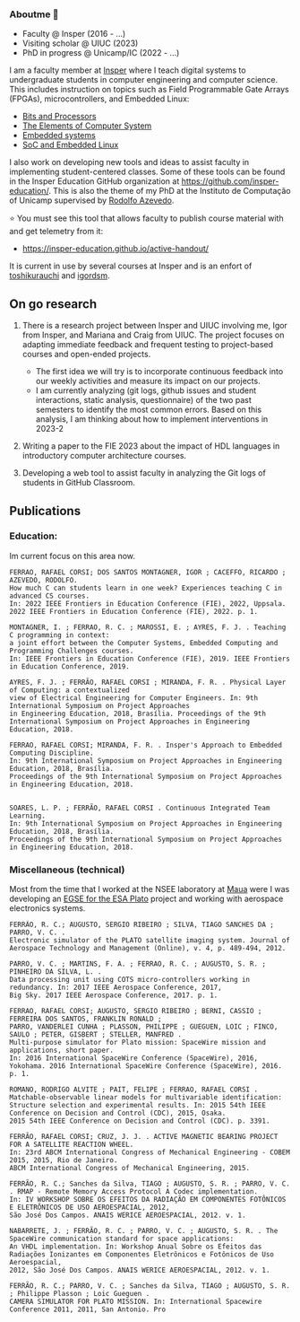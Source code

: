 ### Aboutme 👋

- Faculty @ Insper (2016 - ...)
- Visiting scholar @ UIUC (2023)
- PhD in progress @ Unicamp/IC (2022 - ...)

I am a faculty member at [Insper](https://insper.edu.br) where I teach digital systems to undergraduate students in computer engineering and computer science. This includes instruction on topics such as Field Programmable Gate Arrays (FPGAs), microcontrollers, and Embedded Linux:

- [Bits and Processors](https://insper.github.io/bits-e-proc/) 
- [The Elements of Computer System](https://insper.github.io/Z01.1/) 
- [Embedded systems](https://insper.github.io/ComputacaoEmbarcada/)
- [SoC and Embedded Linux](https://insper.github.io/Embarcados-Avancados/)

I also work on developing new tools and ideas to assist faculty in implementing student-centered classes. Some of these tools can be found in the Insper Education GitHub organization at https://github.com/insper-education/. This is also the theme of my PhD at the Instituto de Computação of Unicamp supervised by [Rodolfo Azevedo](https://www.ic.unicamp.br/~rodolfo/).

⭐ You must see this tool that allows faculty to publish course material with and get telemetry from it:

- https://insper-education.github.io/active-handout/
  
It is current in use by several courses at Insper and is an enfort of [toshikurauchi](https://github.com/toshikurauchi) and [igordsm](https://github.com/igordsm).

## On go research

1. There is a research project between Insper and UIUC involving me, Igor from Insper, and Mariana and Craig from UIUC. The project focuses on adapting immediate feedback and frequent testing to project-based courses and open-ended projects.
    - The first idea we will try is to incorporate continuous feedback into our weekly activities and measure its impact on our projects.
    - I am currently analyzing (git logs, github issues and student interactions, static analysis, questionnaire) of the two past semesters to identify the most common errors. Based on this analysis, I am thinking about how to implement interventions in 2023-2
    
1. Writing a paper to the FIE 2023 about the impact of HDL languages in introductory computer architecture courses.

3. Developing a web tool to assist faculty in analyzing the Git logs of students in GitHub Classroom.

## Publications

### Education:

Im current focus on this area now.

```
FERRAO, RAFAEL CORSI; DOS SANTOS MONTAGNER, IGOR ; CACEFFO, RICARDO ; AZEVEDO, RODOLFO. 
How much C can students learn in one week? Experiences teaching C in advanced CS courses. 
In: 2022 IEEE Frontiers in Education Conference (FIE), 2022, Uppsala. 2022 IEEE Frontiers in Education Conference (FIE), 2022. p. 1.

MONTAGNER, I. ; FERRAO, R. C. ; MAROSSI, E. ; AYRES, F. J. . Teaching C programming in context: 
a joint effort between the Computer Systems, Embedded Computing and Programming Challenges courses. 
In: IEEE Frontiers in Education Conference (FIE), 2019. IEEE Frontiers in Education Conference, 2019.

AYRES, F. J. ; FERRÃO, RAFAEL CORSI ; MIRANDA, F. R. . Physical Layer of Computing: a contextualized 
view of Electrical Engineering for Computer Engineers. In: 9th International Symposium on Project Approaches 
in Engineering Education, 2018, Brasília. Proceedings of the 9th International Symposium on Project Approaches in Engineering Education, 2018.

FERRAO, RAFAEL CORSI; MIRANDA, F. R. . Insper's Approach to Embedded Computing Discipline. 
In: 9th International Symposium on Project Approaches in Engineering Education, 2018, Brasília. 
Proceedings of the 9th International Symposium on Project Approaches in Engineering Education, 2018.


SOARES, L. P. ; FERRÃO, RAFAEL CORSI . Continuous Integrated Team Learning.
In: 9th International Symposium on Project Approaches in Engineering Education, 2018, Brasília.
Proceedings of the 9th International Symposium on Project Approaches in Engineering Education, 2018.
```

### Miscellaneous (technical)

Most from the time that I worked at the NSEE laboratory at [Maua](https://maua.br) were I was developing an [EGSE for the ESA Plato](https://plato-project.iaa.es/node/17) project and working with aerospace electronics systems.

```
FERRÃO, R. C.; AUGUSTO, SERGIO RIBEIRO ; SILVA, TIAGO SANCHES DA ; PARRO, V. C. . 
Electronic simulator of the PLATO satellite imaging system. Journal of Aerospace Technology and Management (Online), v. 4, p. 489-494, 2012. 

PARRO, V. C. ; MARTINS, F. A. ; FERRAO, R. C. ; AUGUSTO, S. R. ; PINHEIRO DA SILVA, L. . 
Data processing unit using COTS micro-controllers working in redundancy. In: 2017 IEEE Aerospace Conference, 2017, 
Big Sky. 2017 IEEE Aerospace Conference, 2017. p. 1. 

FERRAO, RAFAEL CORSI; AUGUSTO, SERGIO RIBEIRO ; BERNI, CASSIO ; FERREIRA DOS SANTOS, FRANKLIN RONALD ; 
PARRO, VANDERLEI CUNHA ; PLASSON, PHILIPPE ; GUEGUEN, LOIC ; FINCO, SAULO ; PETER, GISBERT ; STELLER, MANFRED . 
Multi-purpose simulator for Plato mission: SpaceWire mission and applications, short paper. 
In: 2016 International SpaceWire Conference (SpaceWire), 2016, Yokohama. 2016 International SpaceWire Conference (SpaceWire), 2016. p. 1.

ROMANO, RODRIGO ALVITE ; PAIT, FELIPE ; FERRAO, RAFAEL CORSI . Matchable-observable linear models for multivariable identification: 
Structure selection and experimental results. In: 2015 54th IEEE Conference on Decision and Control (CDC), 2015, Osaka.
2015 54th IEEE Conference on Decision and Control (CDC). p. 3391.

FERRÃO, RAFAEL CORSI; CRUZ, J. J. . ACTIVE MAGNETIC BEARING PROJECT FOR A SATELLITE REACTION WHEEL. 
In: 23rd ABCM International Congress of Mechanical Engineering - COBEM 2015, 2015, Rio de Janeiro. 
ABCM International Congress of Mechanical Engineering, 2015.

FERRÃO, R. C.; Sanches da Silva, TIAGO ; AUGUSTO, S. R. ; PARRO, V. C. . RMAP - Remote Memory Access Protocol A Codec implementation. 
In: IV WORKSHOP SOBRE OS EFEITOS DA RADIAÇÃO EM COMPONENTES FOTÔNICOS E ELETRÔNICOS DE USO AEROESPACIAL, 2012, 
São José Dos Campos. ANAIS WERICE AEROESPACIAL, 2012. v. 1.

NABARRETE, J. ; FERRÃO, R. C. ; PARRO, V. C. ; AUGUSTO, S. R. . The SpaceWire communication standard for space applications: 
An VHDL implementation. In: Workshop Anual Sobre os Efeitos das Radiações Ionizantes em Componentes Eletrônicos e Fotônicos de Uso Aeroespacial,
2012, São José Dos Campos. ANAIS WERICE AEROESPACIAL, 2012. v. 1.

FERRÃO, R. C.; PARRO, V. C. ; Sanches da Silva, TIAGO ; AUGUSTO, S. R. ; Philippe Plasson ; Loic Gueguen . 
CAMERA SIMULATOR FOR PLATO MISSION. In: International Spacewire Conference 2011, 2011, San Antonio. Pro
```
